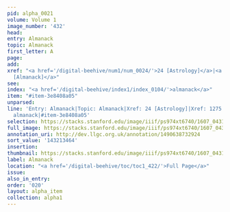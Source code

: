 ```yaml
---
pid: alpha_0021
volume: Volume 1
image_number: '432'
head:
entry: Almanack
topic: Almanack
first_letter: A
page:
add:
xref: "<a href='/digital-beehive/num1/num_0024/'>24 [Astrology]</a>|<a href='/digital-beehive/num6/num_1770/'>1275
  [Almanack]</a>"
see:
index: "<a href='/digital-beehive/index1/index_0104/'>almanack</a>"
item: "#item-3e8408a05"
unparsed:
line: 'Entry: Almanack|Topic: Almanack|Xref: 24 [Astrology]|Xref: 1275 [Almanack]|Index:
  almanack|#item-3e8408a05'
selection: https://stacks.stanford.edu/image/iiif/ps974xt6740/1607_0431/824,3464,2976,351/full/0/default.jpg
full_image: https://stacks.stanford.edu/image/iiif/ps974xt6740/1607_0431/full/full/0/default.jpg
annotation_uri: http://dev.llgc.org.uk/annotation/1490638732924
sort_value: '143213464'
insertion:
thumbnail: https://stacks.stanford.edu/image/iiif/ps974xt6740/1607_0431/824,3464,600,180/250,/0/default.jpg
label: Almanack
location: "<a href='/digital-beehive/toc/toc1_422/'>Full Page</a>"
issue:
also_in_entry:
order: '020'
layout: alpha_item
collection: alpha1
---
```

